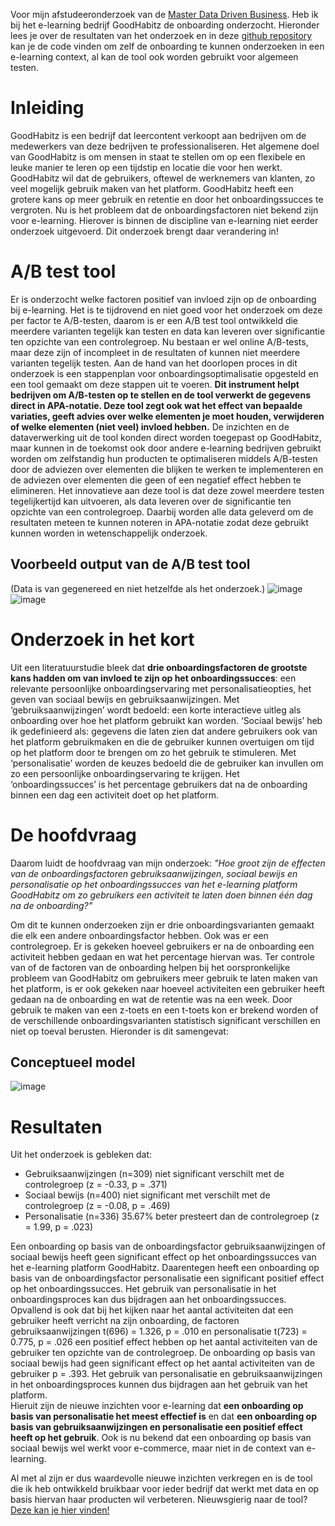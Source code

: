 Voor mijn afstudeeronderzoek van de [Master Data Driven Business](https://www.hu.nl/voltijd-opleidingen/master-data-driven-business). Heb ik bij het e-learning bedrijf GoodHabitz de onboarding onderzocht. Hieronder lees je over de resultaten van het onderzoek en in deze [github repository](https://github.com/olivierverwoerd/A-B_test_tool_with_APA) kan je de code vinden om zelf de onboarding te kunnen onderzoeken in een e-learning context, al kan de tool ook worden gebruikt voor algemeen testen. <br>

# Inleiding
GoodHabitz is een bedrijf dat leercontent verkoopt aan bedrijven om de medewerkers van deze bedrijven te professionaliseren. Het algemene doel van GoodHabitz is om mensen in staat te stellen om op een flexibele en leuke manier te leren op een tijdstip en locatie die voor hen werkt. GoodHabitz wil dat de gebruikers, oftewel de werknemers van klanten, zo veel mogelijk gebruik maken van het platform. GoodHabitz heeft een grotere kans op meer gebruik en retentie en door het onboardingssucces te vergroten. Nu is het probleem dat de onboardingsfactoren niet bekend zijn voor e-learning. Hierover is binnen de discipline van e-learning niet eerder onderzoek uitgevoerd. Dit onderzoek brengt daar verandering in!


# A/B test tool
Er is onderzocht welke factoren positief van invloed zijn op de onboarding bij e-learning. Het is te tijdrovend en niet goed voor het onderzoek om deze per factor te A/B-testen, daarom is er een A/B test tool ontwikkeld die meerdere varianten tegelijk kan testen en data kan leveren over significantie ten opzichte van een controlegroep. Nu bestaan er wel online A/B-tests, maar deze zijn of incompleet in de resultaten of kunnen niet meerdere varianten tegelijk testen.
Aan de hand van het doorlopen proces in dit onderzoek is een stappenplan voor onboardingsoptimalisatie opgesteld en een tool gemaakt om deze stappen uit te voeren. **Dit instrument helpt bedrijven om A/B-testen op te stellen en de tool verwerkt de gegevens direct in APA-notatie. Deze tool zegt ook wat het effect van bepaalde variaties, geeft advies over welke elementen je moet houden, verwijderen of welke elementen (niet veel) invloed hebben.**
De inzichten en de dataverwerking uit de tool konden direct worden toegepast op GoodHabitz, maar kunnen in de toekomst ook door andere e-learning bedrijven gebruikt worden om zelfstandig hun producten te optimaliseren middels A/B-testen door de adviezen over elementen die blijken te werken te implementeren en de adviezen over elementen die geen of een negatief effect hebben te elimineren. Het innovatieve aan deze tool is dat deze zowel meerdere testen tegelijkertijd kan uitvoeren, als data leveren over de significantie ten opzichte van een controlegroep. Daarbij worden alle data geleverd om de resultaten meteen te kunnen noteren in APA-notatie zodat deze gebruikt kunnen worden in wetenschappelijk onderzoek.

## Voorbeeld output van de A/B test tool
(Data is van gegenereed en niet hetzelfde als het onderzoek.)
![image](https://github.com/olivierverwoerd/A-B_test_tool_with_APA/assets/22635990/c3915a75-19b7-486a-abc3-a27ddb9cbf9a)
![image](https://github.com/olivierverwoerd/A-B_test_tool_with_APA/assets/22635990/c7cde3ec-4ebe-47af-936b-6f50b7084744)

# Onderzoek in het kort
Uit een literatuurstudie bleek dat **drie onboardingsfactoren de grootste kans hadden om van invloed te zijn op het onboardingssucces**: een relevante persoonlijke onboardingservaring met personalisatieopties, het geven van sociaal bewijs en gebruiksaanwijzingen.
Met ‘gebruiksaanwijzingen’ wordt bedoeld: een korte interactieve uitleg als onboarding over hoe het platform gebruikt kan worden. ‘Sociaal bewijs’ heb ik gedefinieerd als: gegevens die laten zien dat andere gebruikers ook van het platform gebruikmaken en die de gebruiker kunnen overtuigen om tijd op het platform door te brengen om zo het gebruik te stimuleren. Met ‘personalisatie’ worden de keuzes bedoeld die de gebruiker kan invullen om zo een persoonlijke onboardingservaring te krijgen. Het ‘onboardingssucces’ is het percentage gebruikers dat na de onboarding binnen een dag een activiteit doet op het platform.

# De hoofdvraag
Daarom luidt de hoofdvraag van mijn onderzoek:
_"Hoe groot zijn de effecten van de onboardingsfactoren gebruiksaanwijzingen, sociaal bewijs en personalisatie op het onboardingssucces van het e-learning platform GoodHabitz om zo gebruikers een activiteit te laten doen binnen één dag na de onboarding?"_

Om dit te kunnen onderzoeken zijn er drie onboardingsvarianten gemaakt die elk een andere onboardingsfactor hebben. Ook was er een controlegroep. Er is gekeken hoeveel gebruikers er na de onboarding een activiteit hebben gedaan en wat het percentage hiervan was. Ter controle van of de factoren van de onboarding helpen bij het oorspronkelijke probleem van GoodHabitz om gebruikers meer gebruik te laten maken van het platform, is er ook gekeken naar hoeveel activiteiten een gebruiker heeft gedaan na de onboarding en wat de retentie was na een week. Door gebruik te maken van een z-toets en een t-toets kon er brekend worden of de verschillende onboardingsvarianten statistisch significant verschillen en niet op toeval berusten. Hieronder is dit samengevat:

## Conceptueel model
 ![image](https://github.com/olivierverwoerd/A-B_test_tool_with_APA/assets/22635990/bc7981a3-1af2-49c7-9053-3cab07c8fd19)


# Resultaten
Uit het onderzoek is gebleken dat:
- Gebruiksaanwijzingen (n=309) niet significant verschilt met de controlegroep (z = -0.33, p = .371)
- Sociaal bewijs (n=400) niet significant met verschilt met de controlegroep (z = -0.08, p = .469)
- Personalisatie (n=336) 35.67% beter presteert dan de controlegroep (z = 1.99, p = .023)
  
Een onboarding op basis van de onboardingsfactor gebruiksaanwijzingen of sociaal bewijs heeft geen significant effect op het onboardingssucces van het e-learning platform GoodHabitz. Daarentegen heeft een onboarding op basis van de onboardingsfactor personalisatie een significant positief effect op het onboardingssucces. Het gebruik van personalisatie in het onboardingsproces kan dus bijdragen aan het onboardingssucces.  
Opvallend is ook dat bij het kijken naar het aantal activiteiten dat een gebruiker heeft verricht na zijn onboarding, de factoren gebruiksaanwijzingen t(696) = 1.326, p = .010 en personalisatie t(723) = 0.775, p = .026 een positief effect hebben op het aantal activiteiten van de gebruiker ten opzichte van de controlegroep. De onboarding op basis van sociaal bewijs had geen significant effect op het aantal activiteiten van de gebruiker p = .393. Het gebruik van personalisatie en gebruiksaanwijzingen in het onboardingsproces kunnen dus bijdragen aan het gebruik van het platform.<br>
Hieruit zijn de nieuwe inzichten voor e-learning dat **een onboarding op basis van personalisatie het meest effectief is** en dat **een onboarding op basis van gebruiksaanwijzingen en personalisatie een positief effect heeft op het gebruik**. Ook is nu bekend dat een onboarding op basis van sociaal bewijs wel werkt voor e-commerce, maar niet in de context van e-learning.

Al met al zijn er dus waardevolle nieuwe inzichten verkregen en is de tool die ik heb ontwikkeld bruikbaar voor ieder bedrijf dat werkt met data en op basis hiervan haar producten wil verbeteren.
Nieuwsgierig naar de tool? [Deze kan je hier vinden!]((https://github.com/olivierverwoerd/A-B_test_tool_with_APA))
